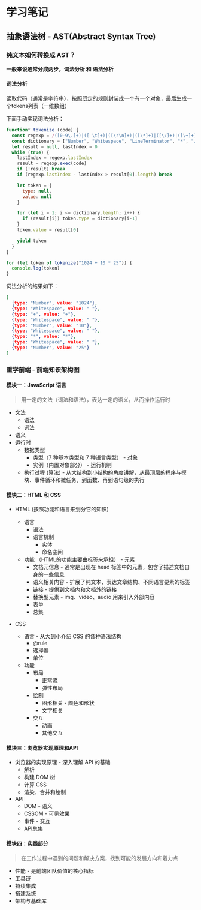 # 学习笔记

## 抽象语法树 - AST(Abstract Syntax Tree)
### 纯文本如何转换成 AST？
**一般来说通常分成两步，词法分析 和 语法分析**

#### 词法分析
读取代码（通常是字符串），按照既定的规则封装成一个有一个对象，最后生成一个tokens列表（一维数组）

下面手动实现词法分析：
```javascript
function* tokenize (code) {
  const regexp = /([0-9\.]+)|([ \t]+)|([\r\n]+)|([\*]+)|([\/]+)|([\+]+)|([\-]+)/g
  const dictionary = ["Number", "Whitespace", "LineTerminator", "*", "/", "+", "-"]
  let result = null, lastIndex = 0
  while (true) {
    lastIndex = regexp.lastIndex
    result = regexp.exec(code)
    if (!result) break
    if (regexp.lastIndex - lastIndex > result[0].length) break

    let token = {
      type: null,
      value: null
    }

    for (let i = 1; i <= dictionary.length; i++) {
      if (result[i]) token.type = dictionary[i-1]
    }
    token.value = result[0]

    yield token
  }
}

for (let token of tokenize("1024 + 10 * 25")) {
  console.log(token)
}
```

词法分析的结果如下：
```json
[
  {type: "Number", value: "1024"},
  {type: "Whitespace", value: " "},
  {type: "+", value: "+"},
  {type: "Whitespace", value: " "},
  {type: "Number", value: "10"},
  {type: "Whitespace", value: " "},
  {type: "*", value: "*"},
  {type: "Whitespace", value: " "},
  {type: "Number", value: "25"}
]
```





### 重学前端 - 前端知识架构图

#### 模块一：JavaScript 语言
> 用一定的文法（词法和语法），表达一定的语义，从而操作运行时
* 文法 
  * 语法
  * 词法
* 语义
* 运行时
  * 数据类型
    * 类型（7 种基本类型和 7 种语言类型） - 对象
    * 实例（内置对象部分） - 运行机制
  * 执行过程 (算法) - 从大结构到小结构的角度讲解，从最顶层的程序与模块、事件循环和微任务，到函数、再到语句级的执行

#### 模块二：HTML 和 CSS
* HTML (按照功能和语言来划分它的知识)
  * 语言
    * 语法
    * 语言机制
      * 实体
      * 命名空间
  * 功能 （HTML的功能主要由标签来承担） - 元素
    * 文档元信息 - 通常是出现在 head 标签中的元素，包含了描述文档自身的一些信息
    * 语义相关内容 - 扩展了纯文本，表达文章结构、不同语言要素的标签
    * 链接 - 提供到文档内和文档外的链接
    * 替换型元素 - img、video、audio 用来引入外部内容
    * 表单
    * 总集
  
* CSS 
  * 语言 - 从大到小介绍 CSS 的各种语法结构
    * @rule
    * 选择器
    * 单位
  * 功能
    * 布局
      * 正常流
      * 弹性布局
    * 绘制
      * 图形相关 - 颜色和形状
      * 文字相关
    * 交互
      * 动画
      * 其他交互

#### 模块三：浏览器实现原理和API
* 浏览器的实现原理 - 深入理解 API 的基础
  * 解析
  * 构建 DOM 树
  * 计算 CSS
  * 渲染、合并和绘制
* API
  * DOM - 语义
  * CSSOM - 可见效果
  * 事件 - 交互
  * API总集

#### 模块四：实践部分
> 在工作过程中遇到的问题和解决方案，找到可能的发展方向和着力点
* 性能 - 是前端团队价值的核心指标
* 工具链
* 持续集成
* 搭建系统
* 架构与基础库